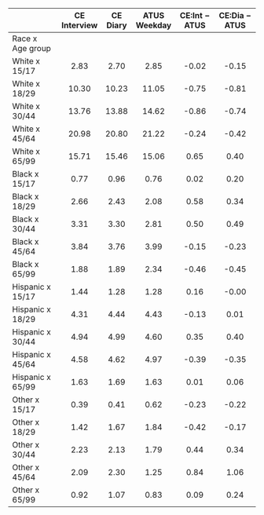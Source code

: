 
|                      | CE<br>Interview |  CE<br>Diary | ATUS<br>Weekday | CE:Int &minus; ATUS | CE:Dia &minus; ATUS |
| -------------------- | :----------: | :----------: | :----------: | :----------: | :----------: |
| Race x Age group     |              |              |              |              |              |
| White x 15/17        |         2.83 |         2.70 |         2.85 |        -0.02 |        -0.15 |
| White x 18/29        |        10.30 |        10.23 |        11.05 |        -0.75 |        -0.81 |
| White x 30/44        |        13.76 |        13.88 |        14.62 |        -0.86 |        -0.74 |
| White x 45/64        |        20.98 |        20.80 |        21.22 |        -0.24 |        -0.42 |
| White x 65/99        |        15.71 |        15.46 |        15.06 |         0.65 |         0.40 |
| Black x 15/17        |         0.77 |         0.96 |         0.76 |         0.02 |         0.20 |
| Black x 18/29        |         2.66 |         2.43 |         2.08 |         0.58 |         0.34 |
| Black x 30/44        |         3.31 |         3.30 |         2.81 |         0.50 |         0.49 |
| Black x 45/64        |         3.84 |         3.76 |         3.99 |        -0.15 |        -0.23 |
| Black x 65/99        |         1.88 |         1.89 |         2.34 |        -0.46 |        -0.45 |
| Hispanic x 15/17     |         1.44 |         1.28 |         1.28 |         0.16 |        -0.00 |
| Hispanic x 18/29     |         4.31 |         4.44 |         4.43 |        -0.13 |         0.01 |
| Hispanic x 30/44     |         4.94 |         4.99 |         4.60 |         0.35 |         0.40 |
| Hispanic x 45/64     |         4.58 |         4.62 |         4.97 |        -0.39 |        -0.35 |
| Hispanic x 65/99     |         1.63 |         1.69 |         1.63 |         0.01 |         0.06 |
| Other x 15/17        |         0.39 |         0.41 |         0.62 |        -0.23 |        -0.22 |
| Other x 18/29        |         1.42 |         1.67 |         1.84 |        -0.42 |        -0.17 |
| Other x 30/44        |         2.23 |         2.13 |         1.79 |         0.44 |         0.34 |
| Other x 45/64        |         2.09 |         2.30 |         1.25 |         0.84 |         1.06 |
| Other x 65/99        |         0.92 |         1.07 |         0.83 |         0.09 |         0.24 |

